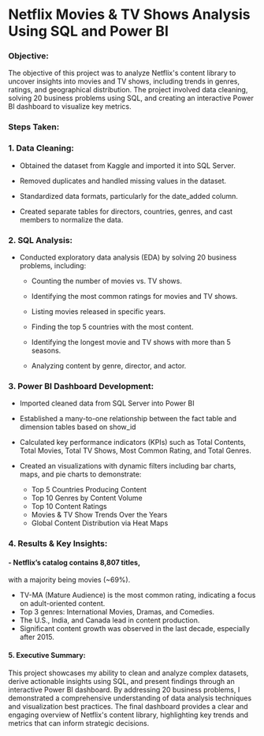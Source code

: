 # Netflix Movies & TV Shows Analysis Using SQL and Power BI

### Objective:
The objective of this project was to analyze Netflix's content library to uncover insights into movies and TV shows, including trends in genres, ratings, and geographical distribution. The project involved data cleaning, solving 20 business problems using SQL, and creating an interactive Power BI dashboard to visualize key metrics.

### Steps Taken:

### 1. Data Cleaning:

- Obtained the dataset from Kaggle and imported it into SQL Server.
  
- Removed duplicates and handled missing values in the dataset.

- Standardized data formats, particularly for the date_added column.

- Created separate tables for directors, countries, genres, and cast members to normalize the data.

### 2. SQL Analysis:

- Conducted exploratory data analysis (EDA) by solving 20 business problems, including:

  - Counting the number of movies vs. TV shows.

  - Identifying the most common ratings for movies and TV shows.

  - Listing movies released in specific years.

  - Finding the top 5 countries with the most content.

  - Identifying the longest movie and TV shows with more than 5 seasons.

  - Analyzing content by genre, director, and actor.

### 3. Power BI Dashboard Development:

- Imported cleaned data from SQL Server into Power BI

- Established a many-to-one relationship between the fact table and dimension tables based on show_id

- Calculated key performance indicators (KPIs) such as Total Contents, Total Movies, Total TV Shows, Most Common Rating, and Total Genres.

- Created an visualizations with dynamic filters including bar charts, maps, and pie charts to demonstrate:
  
  - Top 5 Countries Producing Content
  - Top 10 Genres by Content Volume
  - Top 10 Content Ratings
  - Movies & TV Show Trends Over the Years
  - Global Content Distribution via Heat Maps

### 4. Results & Key Insights:
#### - Netflix’s catalog contains 8,807 titles,
with a majority being movies (~69%).
- TV-MA (Mature Audience) is the most common rating, indicating a focus on adult-oriented content.
- Top 3 genres: International Movies, Dramas, and Comedies.
- The U.S., India, and Canada lead in content production.
- Significant content growth was observed in the last decade, especially after 2015.

#### 5. Executive Summary:
This project showcases my ability to clean and analyze complex datasets, derive actionable insights using SQL, and present findings through an interactive Power BI dashboard. By addressing 20 business problems, I demonstrated a comprehensive understanding of data analysis techniques and visualization best practices. The final dashboard provides a clear and engaging overview of Netflix's content library, highlighting key trends and metrics that can inform strategic decisions.
